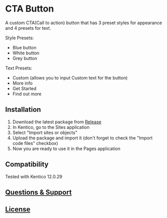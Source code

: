 # CTA Button
A custom CTA(Call to action) button that has 3 preset styles for appearance and 4 presets for text.

Style Presets:
  - Blue button
  - White button
  - Grey button
  
Text Presets:
  - Custom (allows you to input Custom text for the button)
  - More info
  - Get Started
  - Find out more
  
## Installation
 1. Download the latest package from [Release](https://github.com/IntegranetSam/K12_Integranet_WebPart_CTAButton/releases)
 2. In Kentico, go to the Sites application
 3. Select "Import sites or objects"
 4. Upload the package and import it (don't forget to check the "Import code files" checkbox)
 5. Now you are ready to use it in the Pages application


## Compatibility
Tested with Kentico 12.0.29

## [Questions & Support](https://github.com/IntegranetSam/K12_Integranet_WebPart_CTAButton/blob/main/README.md)

## [License](https://github.com/IntegranetSam/K12_Integranet_WebPart_CTAButton/blob/main/LICENSE.txt)

